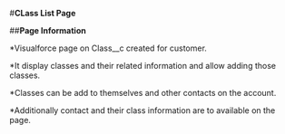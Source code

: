 #**CLass List Page**

##**Page Information**

*Visualforce page on Class__c created for customer.

*It display classes and their related information and allow adding those classes.

*Classes can be add to themselves and other contacts on the account.

*Additionally contact and their class information are to available on the page.

